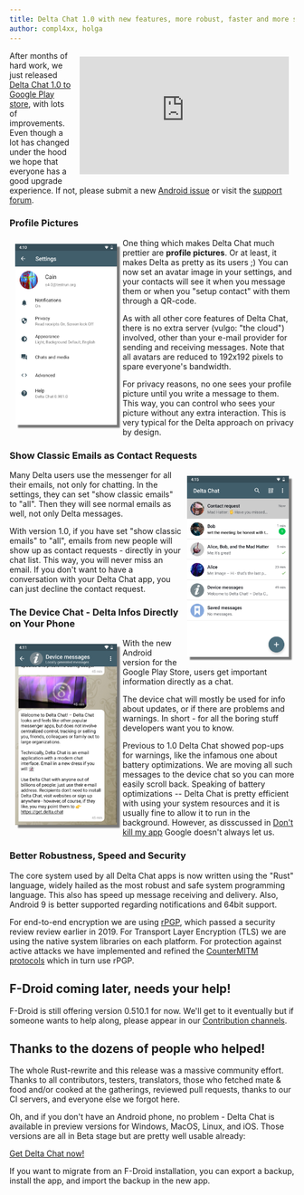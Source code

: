 ```yaml
---
title: Delta Chat 1.0 with new features, more robust, faster and more secure 
author: compl4xx, holga
---
```


<iframe width="370" height="208" src="https://www.youtube.com/embed/yPEjYpE_kvc" frameborder="0" allow="accelerometer; autoplay; encrypted-media; gyroscope; picture-in-picture" allowfullscreen style="float: right; margin: 10px;display: block;" ></iframe>

After months of hard work, we just released [Delta Chat 1.0 to Google Play store](https://play.google.com/store/apps/details?id=chat.delta), with lots of improvements. Even though a lot has changed under the hood we hope that everyone has a good upgrade experience.  If not, please submit a new [Android issue](https://github.com/deltachat/deltachat-android/issues) or visit the [support forum](https://support.delta.chat).

### Profile Pictures

<img src="../assets/blog/screenshots/2019-12-17-delta-chat-google-play-release-settings-light.png" width="180" 
style="float: left; margin: 10px;display: block;box-shadow: 5px 5px 2px #777;" /> 

One thing which makes Delta Chat much prettier are **profile pictures**. Or at
least, it makes Delta as pretty as its users ;) You can now set an
avatar image in your settings, and your contacts will see it when you
message them or when you "setup contact" with them through a QR-code. 

As with all other core features of Delta Chat, there is no
extra server (vulgo: "the cloud") involved, other than your e-mail
provider for sending and receiving messages.  Note that all avatars are
reduced to 192x192 pixels to spare everyone's bandwidth. 

For privacy reasons, no one sees your profile picture until you write a message
to them. This way, you can control who sees your picture without any extra
interaction. This is very typical for the Delta approach on privacy by design.

### Show Classic Emails as Contact Requests

<img src="../assets/blog/screenshots/2019-12-17-delta-chat-google-play-release-chat-list-light.png" width="180" 
style="float: right; margin: 10px;display: block;box-shadow: 5px 5px 2px #777;" /> 

Many Delta users use the messenger for all their emails, not only for chatting.
In the settings, they can set "show classic emails" to "all". Then they will
see normal emails as well, not only Delta messages.

With version 1.0, if you have set "show classic emails" to "all", emails from
new people will show up as contact requests - directly in your chat list. This
way, you will never miss an email. If you don't want to have a conversation
with your Delta Chat app, you can just decline the contact request.

### The Device Chat - Delta Infos Directly on Your Phone

<img src="../assets/blog/screenshots/2019-12-17-delta-chat-google-play-release-device-chat-light.png" width="180" style="float: left; margin: 10px;display: block;box-shadow: 5px 5px 2px #777;" /> 

With the new Android version for the Google Play Store, users get important
information directly as a chat.

The device chat will mostly be used for info about updates, or if there are
problems and warnings. In short - for all the boring stuff developers want 
you to know.

Previous to 1.0 Delta Chat showed pop-ups for warnings, like the infamous
one about battery optimizations.  We are moving all such messages to the
device chat so you can more easily scroll back. Speaking of battery optimizations --
Delta Chat is pretty efficient with using your system resources and it is 
usually fine to allow it to run in the background. However, as disscussed 
in [Don't kill my app](https://dontkillmyapp.com/) Google doesn't always let us. 

### Better Robustness, Speed and Security

The core system used by all Delta Chat apps is now written
using the "Rust" language, widely hailed as the most robust and safe 
system programming language. This also has speed up message receiving
and delivery. Also, Android 9 is better supported regarding notifications 
and 64bit support.

For end-to-end encryption we are using
[rPGP](https://github.com/rpgp/rpgp), which passed a security review
review earlier in 2019. For Transport Layer Encryption (TLS) we are
using the native system libraries on each platform. For protection
against active attacks we have implemented and refined the [CounterMITM
protocols](https://countermitm.readthedocs.io/en/latest/new.html) which
in turn use rPGP. 

## F-Droid coming later, needs your help! 

F-Droid is still offering version 0.510.1 for now. We'll get to it 
eventually but if someone wants to help along, please appear 
in our [Contribution channels](https://delta.chat/en/contribute).

## Thanks to the dozens of people who helped! 

The whole Rust-rewrite and this release was a massive community effort.  
Thanks to all contributors, testers, translators, those who fetched mate & food
and/or cooked at the gatherings, reviewed pull requests, thanks to our
CI servers, and everyone else we forgot here.

Oh, and if you don't have an Android phone, no problem - Delta Chat is available
in preview versions for Windows, MacOS, Linux, and iOS. Those versions 
are all in Beta stage but are pretty well usable already: 

[Get Delta Chat now!](https://get.delta.chat)

If you want to migrate from an F-Droid installation, you can export a backup,
install the app, and import the backup in the new app.

